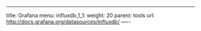 ---
title: Grafana
menu:
  influxdb_1_1:
    weight: 20
    parent: tools
    url: http://docs.grafana.org/datasources/influxdb/
—--
